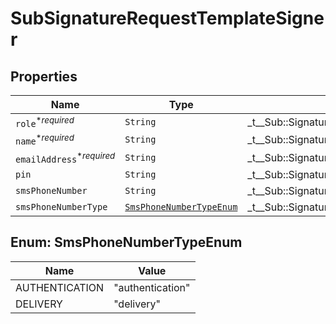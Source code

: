 

# SubSignatureRequestTemplateSigner



## Properties

| Name | Type | Description | Notes |
|------------ | ------------- | ------------- | -------------|
| `role`<sup>*_required_</sup> | ```String``` |  _t__Sub::SignatureRequestTemplateSigner::ROLE  |  |
| `name`<sup>*_required_</sup> | ```String``` |  _t__Sub::SignatureRequestTemplateSigner::NAME  |  |
| `emailAddress`<sup>*_required_</sup> | ```String``` |  _t__Sub::SignatureRequestTemplateSigner::EMAIL_ADDRESS  |  |
| `pin` | ```String``` |  _t__Sub::SignatureRequestTemplateSigner::PIN  |  |
| `smsPhoneNumber` | ```String``` |  _t__Sub::SignatureRequestTemplateSigner::SMS_PHONE_NUMBER  |  |
| `smsPhoneNumberType` | [```SmsPhoneNumberTypeEnum```](#SmsPhoneNumberTypeEnum) |  _t__Sub::SignatureRequestTemplateSigner::SIGNER_SMS_PHONE_NUMBER_TYPE  |  |



## Enum: SmsPhoneNumberTypeEnum

| Name | Value |
---- | -----
| AUTHENTICATION | &quot;authentication&quot; |
| DELIVERY | &quot;delivery&quot; |



